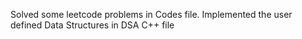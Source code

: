 Solved some leetcode problems in Codes file.
Implemented the user defined Data Structures in DSA C++ file
